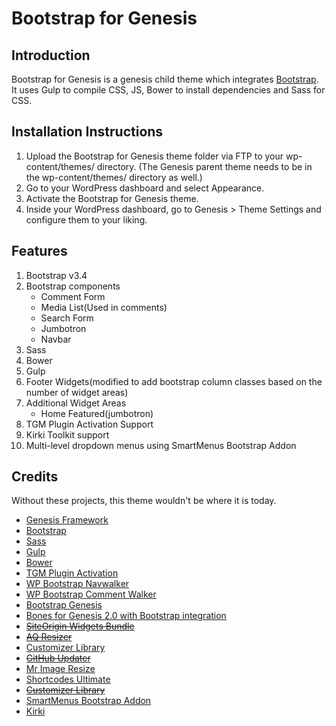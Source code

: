 # Bootstrap for Genesis

## Introduction

Bootstrap for Genesis is a genesis child theme which integrates [Bootstrap](http://getbootstrap.com/). It uses Gulp to compile CSS, JS, Bower to install dependencies and Sass for CSS. 

## Installation Instructions

1. Upload the Bootstrap for Genesis theme folder via FTP to your wp-content/themes/ directory. (The Genesis parent theme needs to be in the wp-content/themes/ directory as well.)
2. Go to your WordPress dashboard and select Appearance.
3. Activate the Bootstrap for Genesis theme.
4. Inside your WordPress dashboard, go to Genesis > Theme Settings and configure them to your liking.

## Features

1. Bootstrap v3.4
2. Bootstrap components
	* Comment Form
	* Media List(Used in comments)
	* Search Form
	* Jumbotron
	* Navbar
3. Sass
4. Bower
5. Gulp
6. Footer Widgets(modified to add bootstrap column classes based on the number of widget areas)
7. Additional Widget Areas
	* Home Featured(jumbotron)
8. TGM Plugin Activation Support
9. Kirki Toolkit support
10. Multi-level dropdown menus using SmartMenus Bootstrap Addon

## Credits

Without these projects, this theme wouldn't be where it is today.

* [Genesis Framework](http://my.studiopress.com/themes/genesis/)
* [Bootstrap](http://getbootstrap.com)
* [Sass](http://sass-lang.com/)
* [Gulp](http://gulpjs.com/)
* [Bower](https://github.com/bower/bower)
* [TGM Plugin Activation](http://tgmpluginactivation.com/)
* [WP Bootstrap Navwalker](https://github.com/twittem/wp-bootstrap-navwalker)
* [WP Bootstrap Comment Walker](https://github.com/ediamin/wp-bootstrap-comment-walker)
* [Bootstrap Genesis](https://github.com/salcode/bootstrap-genesis)
* [Bones for Genesis 2.0 with Bootstrap integration](https://github.com/jer0dh/bones-for-genesis-2-0-bootstrap)
* ~~[SiteOrigin Widgets Bundle](https://wordpress.org/plugins/so-widgets-bundle/)~~
* ~~[AQ Resizer](https://github.com/syamilmj/Aqua-Resizer)~~
* [Customizer Library](https://github.com/devinsays/customizer-library)
* ~~[GitHub Updater](https://github.com/afragen/github-updater)~~
* [Mr Image Resize](https://github.com/mendezcode/mr-image-resize)
* [Shortcodes Ultimate](http://gndev.info/shortcodes-ultimate/)
* ~~[Customizer Library](https://github.com/devinsays/customizer-library)~~
* [SmartMenus Bootstrap Addon](http://www.smartmenus.org/)
* [Kirki](http://kirki.org/)
